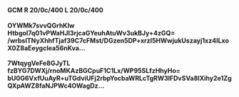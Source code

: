 #### GCM R 20/0c/400 L 20/0c/400
**OYWMk7svvQGrhKIw**<br/>**HtbgoI7q01vPWaHJI3rjcaGYeuhAtuWv3ukBJy+4zGQ=**<br/>**/wrbslTNyXhhfTjaf39C7cFMst/DGzen5DP+xrzl5HWwjukUszayj1xz4ILxoX0Z8aEeygcIea56nKva...**<br/><br/>
**7WtqygVeFe8GJyTL**<br/>**fzBYG7DWXj/rnoMKAzBGCpuF1C1Lx/WP95SLfzHhyHo=**<br/>**bU0G6VxfUuAyR+uTGdviUFj2rbpYocbaWRLcTgRW3lFDvSVa8IXihy2e1ZgQXpAWZ8faNJPWc4OWagDz...**
